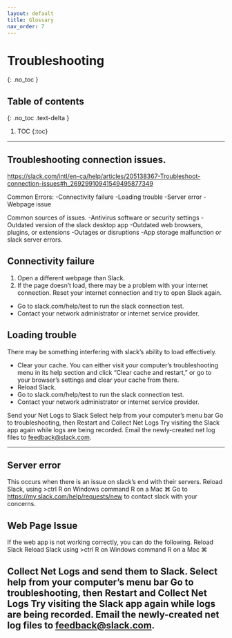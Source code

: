 ```yaml
---
layout: default
title: Glossary
nav_order: 7
---
```


# Troubleshooting
{: .no_toc }

## Table of contents
{: .no_toc .text-delta }

1. TOC
{:toc}

---

## Troubleshooting connection issues.
https://slack.com/intl/en-ca/help/articles/205138367-Troubleshoot-connection-issues#h_26929910941549495877349

Common Errors:
-Connectivity failure
-Loading trouble
-Server error
-Webpage issue

Common sources of issues.
-Antivirus software or security settings
-Outdated version of the slack desktop app
-Outdated web browsers, plugins, or extensions
-Outages or disruptions
-App storage malfunction or slack server errors.

## Connectivity failure
1. Open a different webpage than Slack.
2. If the page doesn’t load, there may be a problem with your internet connection. Reset your internet connection and try to open Slack again.
- Go to slack.com/help/test to run the slack connection test.
- Contact your network administrator or internet service provider.


## Loading trouble
There may be something interfering with slack’s ability to load effectively.

- Clear your cache.  You can either visit your computer’s troubleshooting menu in its help section and click “Clear cache and restart,” or go to your browser’s settings and clear your cache from there.
- Reload Slack.
- Go to slack.com/help/test to run the slack connection test.
- Contact your network administrator or internet service provider.

Send your Net Logs to Slack
Select help from your computer’s menu bar
Go to troubleshooting, then Restart and Collect Net Logs
Try visiting the Slack app again while logs are being recorded.
Email the newly-created net log files to feedback@slack.com.

* * *

## Server error
This occurs when there is an issue on slack’s end with their servers.
Reload Slack, using >ctrl R on Windows command R on a Mac &#8984;
Go to https://my.slack.com/help/requests/new to contact slack with your concerns.

## Web Page Issue
If the web app is not working correctly, you can do the following.
Reload Slack
Reload Slack using >ctrl R on Windows command R on a Mac &#8984;

Collect Net Logs and send them to Slack.
Select help from your computer’s menu bar
Go to troubleshooting, then Restart and Collect Net Logs
Try visiting the Slack app again while logs are being recorded.
Email the newly-created net log files to feedback@slack.com.
---
```

